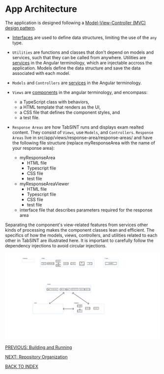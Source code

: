 # App Architecture

The application is designed following a [Model-View-Controller (MVC) design pattern](https://developer.mozilla.org/en-US/docs/Glossary/MVC).

- [Interfaces](https://www.typescriptlang.org/docs/handbook/interfaces.html) are used to define data structures, limiting the use of the `any` type. 
- `Utilities` are functions and classes that don't depend on models and services, such that they can be called from anywhere. Utilities are [services](https://angular.dev/guide/di/creating-injectable-service) in the Angular terminology, which are injectable accross the application. Models define the data structure and save the data associated with each model. 
- `Models` and `Controllers` are [services](https://angular.dev/guide/di/creating-injectable-service) in the Angular terminology. 
- `Views` are [components](https://angular.dev/guide/components) in the angular terminology, and encompass:
  * a TypeScript class with behaviors, 
  * a HTML template that renders as the UI, 
  * a CSS file that defines the component styles, and 
  * a test file. 

- `Response Areas` are how TabSINT runs and displays exam realted content. They consist of `Views`, use `Models`, and `Controllers`. `Response Areas` live in src/app/views/response-area/response-areas/ and have the following file structure (replace myResponseArea with the name of your response area):
  * myResponseArea
    * HTML file
    * Typescript file
    * CSS file
    * test file
  * myResponseAreaViewer
    * HTML file
    * Typescript file
    * CSS file
    * test file
  * interface file that describes parameters required for the response area

Separating the component's view-related features from services other kinds of processing makes the component classes lean and efficient. The specifics of how the models, views, controllers, and utilities related to each other in TabSINT are illustrated here. It is important to carefully follow the dependency injections to avoid circular injections.

<img src="architecture.png">

[PREVIOUS: Building and Running](building-running.md)

[NEXT: Repository Organization](organization.md)

[BACK TO INDEX](developer-guide-index.md)